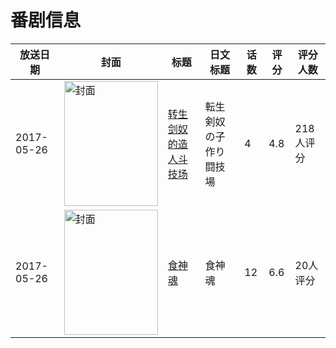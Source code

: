 # 番剧信息

|放送日期|封面|标题|日文标题|话数|评分|评分人数|
|---|---|---|---|---|---|---|
|2017-05-26|<img src="/img/no_icon_subject.png" alt="封面" style="width:150px;height:200px;object-fit:cover;">|[转生剑奴的造人斗技场](https://bangumi.tv/subject/215529)|転生剣奴の子作り闘技場|4|4.8|218人评分|
|2017-05-26|<img src="//lain.bgm.tv/pic/cover/c/96/5c/216137_10qDz.jpg" alt="封面" style="width:150px;height:200px;object-fit:cover;">|[食神魂](https://bangumi.tv/subject/216137)|食神魂|12|6.6|20人评分|
